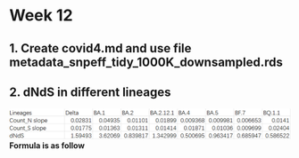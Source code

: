 # Week 12   
## 1. Create covid4.md and use file metadata_snpeff_tidy_1000K_downsampled.rds

## 2. dNdS in different lineages
![dNdS_lineages](https://github.com/KirakiraZLY/Variants-and-mutation-rate-in-SARS-Cov2/blob/main/Img/Week%2012/dNdS_lineages.png?raw=true)     
**Formula is as follow**
